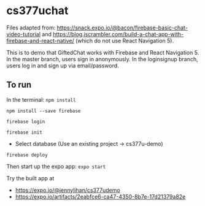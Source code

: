 # cs377uchat

Files adapted from: https://snack.expo.io/@bacon/firebase-basic-chat-video-tutorial and https://blog.jscrambler.com/build-a-chat-app-with-firebase-and-react-native/ (which do not use React Navigation 5). 


This is to demo that GiftedChat works with Firebase and React Navigation 5.
In the master branch, users sign in anonymously. 
In the loginsignup branch, users log in and sign up via email/password. 

## To run

In the terminal: 
```npm install```

```npm install --save firebase```

```firebase login```

```firebase init```
* Select database (Use an existing project -> cs377u-demo)

```firebase deploy```

Then start up the expo app:
```expo start```


Try the built app at
* https://expo.io/@jennylihan/cs377udemo
* https://expo.io/artifacts/2eabfce6-ca47-4350-8b7e-17d21379a82e
